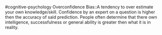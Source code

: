  #cognitive-psychology 
Overconfidence Bias::A tendency to over estimate your own knowledge/skill. Confidence by an expert on a question is higher then the accuracy of said prediction. People often determine that there own intelligence, successfulness or general ability is greater then what it is in reality. 
